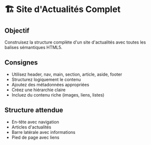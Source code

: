 # 🏗️ Site d'Actualités Complet

## Objectif
Construisez la structure complète d'un site d'actualités avec toutes les balises sémantiques HTML5.

## Consignes
- Utilisez header, nav, main, section, article, aside, footer
- Structurez logiquement le contenu
- Ajoutez des métadonnées appropriées
- Créez une hiérarchie claire
- Incluez du contenu riche (images, liens, listes)

## Structure attendue
- En-tête avec navigation
- Articles d'actualités
- Barre latérale avec informations
- Pied de page avec liens